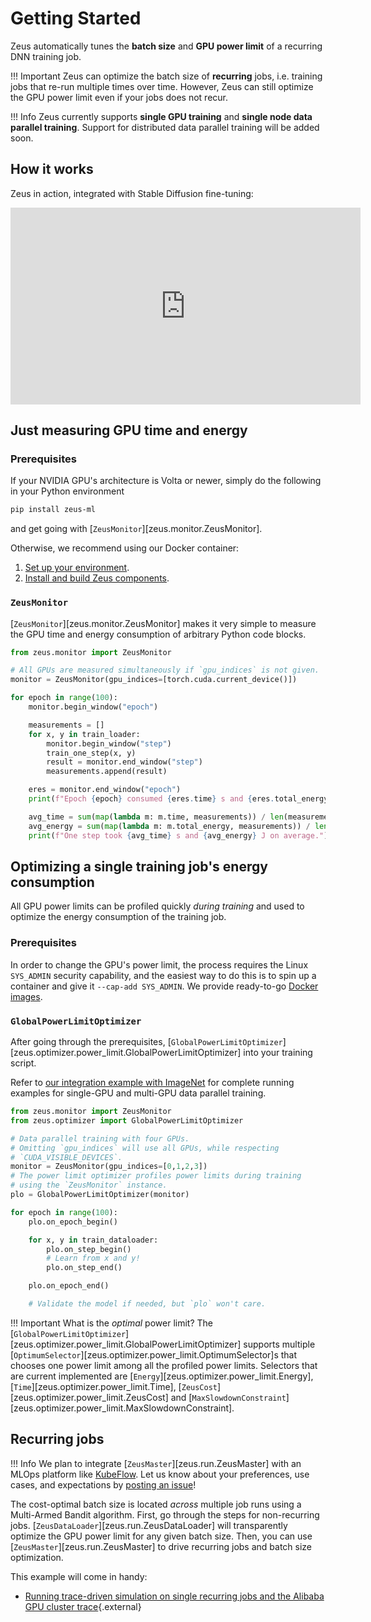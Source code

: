 # Getting Started

Zeus automatically tunes the **batch size** and **GPU power limit** of a recurring DNN training job.

!!! Important
    Zeus can optimize the batch size of **recurring** jobs, i.e. training jobs that re-run multiple times over time. However, Zeus can still optimize the GPU power limit even if your jobs does not recur.

!!! Info
    Zeus currently supports **single GPU training** and **single node data parallel training**. Support for distributed data parallel training will be added soon.

## How it works

Zeus in action, integrated with Stable Diffusion fine-tuning:
<iframe width="560" height="315" src="https://www.youtube.com/embed/MzlF5XNRSJY" title="YouTube video player" frameborder="0" allow="accelerometer; autoplay; clipboard-write; encrypted-media; gyroscope; picture-in-picture; web-share" allowfullscreen></iframe>


## Just measuring GPU time and energy

### Prerequisites

If your NVIDIA GPU's architecture is Volta or newer, simply do the following in your Python environment
```sh
pip install zeus-ml
```
and get going with [`ZeusMonitor`][zeus.monitor.ZeusMonitor].

Otherwise, we recommend using our Docker container:

1. [Set up your environment](environment.md).
2. [Install and build Zeus components](installing_and_building.md).

### `ZeusMonitor`

[`ZeusMonitor`][zeus.monitor.ZeusMonitor] makes it very simple to measure the GPU time and energy consumption of arbitrary Python code blocks.

```python
from zeus.monitor import ZeusMonitor

# All GPUs are measured simultaneously if `gpu_indices` is not given.
monitor = ZeusMonitor(gpu_indices=[torch.cuda.current_device()])

for epoch in range(100):
    monitor.begin_window("epoch")

    measurements = []
    for x, y in train_loader:
        monitor.begin_window("step")
        train_one_step(x, y)
        result = monitor.end_window("step")
        measurements.append(result)

    eres = monitor.end_window("epoch")
    print(f"Epoch {epoch} consumed {eres.time} s and {eres.total_energy} J.")

    avg_time = sum(map(lambda m: m.time, measurements)) / len(measurements)
    avg_energy = sum(map(lambda m: m.total_energy, measurements)) / len(measurements)
    print(f"One step took {avg_time} s and {avg_energy} J on average.")
```


## Optimizing a single training job's energy consumption

All GPU power limits can be profiled quickly *during training* and used to optimize the energy consumption of the training job.

### Prerequisites

In order to change the GPU's power limit, the process requires the Linux `SYS_ADMIN` security capability, and the easiest way to do this is to spin up a container and give it `--cap-add SYS_ADMIN`.
We provide ready-to-go [Docker images](environment.md).


### `GlobalPowerLimitOptimizer`

After going through the prerequisites, [`GlobalPowerLimitOptimizer`][zeus.optimizer.power_limit.GlobalPowerLimitOptimizer] into your training script.

Refer to
[our integration example with ImageNet](https://github.com/SymbioticLab/Zeus/tree/master/examples/imagenet/)
for complete running examples for single-GPU and multi-GPU data parallel training.

```python
from zeus.monitor import ZeusMonitor
from zeus.optimizer import GlobalPowerLimitOptimizer

# Data parallel training with four GPUs.
# Omitting `gpu_indices` will use all GPUs, while respecting
# `CUDA_VISIBLE_DEVICES`.
monitor = ZeusMonitor(gpu_indices=[0,1,2,3])
# The power limit optimizer profiles power limits during training
# using the `ZeusMonitor` instance.
plo = GlobalPowerLimitOptimizer(monitor)

for epoch in range(100):
    plo.on_epoch_begin()

    for x, y in train_dataloader:
        plo.on_step_begin()
        # Learn from x and y!
        plo.on_step_end()

    plo.on_epoch_end()

    # Validate the model if needed, but `plo` won't care.
```

!!! Important
    What is the *optimal* power limit?
    The [`GlobalPowerLimitOptimizer`][zeus.optimizer.power_limit.GlobalPowerLimitOptimizer] supports multiple [`OptimumSelector`][zeus.optimizer.power_limit.OptimumSelector]s that chooses one power limit among all the profiled power limits.
    Selectors that are current implemented are [`Energy`][zeus.optimizer.power_limit.Energy], [`Time`][zeus.optimizer.power_limit.Time], [`ZeusCost`][zeus.optimizer.power_limit.ZeusCost] and [`MaxSlowdownConstraint`][zeus.optimizer.power_limit.MaxSlowdownConstraint].

## Recurring jobs

!!! Info
    We plan to integrate [`ZeusMaster`][zeus.run.ZeusMaster] with an MLOps platform like [KubeFlow](https://www.kubeflow.org/).
    Let us know about your preferences, use cases, and expectations by [posting an issue](https://github.com/SymbioticLab/Zeus/issues/new?assignees=&labels=&template=feature_request.md&title=Regarding%20Integration%20with%20MLOps%20Platroms)!

The cost-optimal batch size is located *across* multiple job runs using a Multi-Armed Bandit algorithm.
First, go through the steps for non-recurring jobs. 
[`ZeusDataLoader`][zeus.run.ZeusDataLoader] will transparently optimize the GPU power limit for any given batch size.
Then, you can use [`ZeusMaster`][zeus.run.ZeusMaster] to drive recurring jobs and batch size optimization.

This example will come in handy:

- [Running trace-driven simulation on single recurring jobs and the Alibaba GPU cluster trace](https://github.com/SymbioticLab/Zeus/tree/master/examples/ZeusDataLoader/trace_driven){.external}
